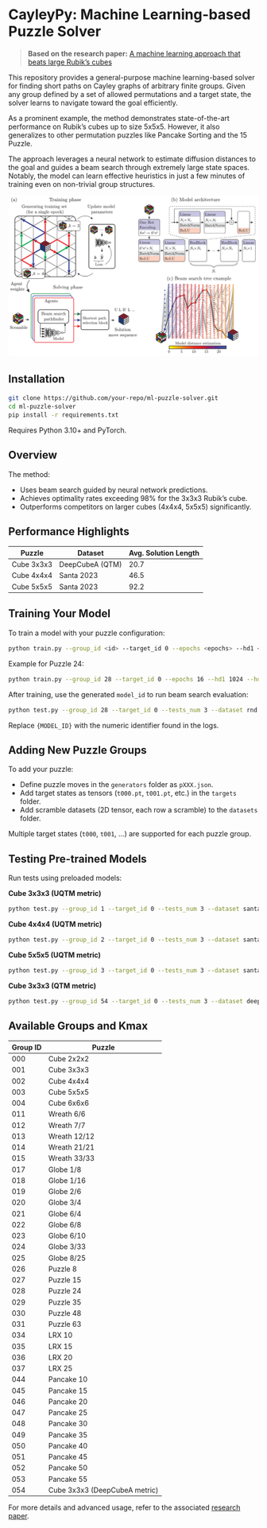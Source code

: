 # CayleyPy: Machine Learning-based Puzzle Solver

> **Based on the research paper:** [A machine learning approach that beats large Rubik’s cubes](https://www.arxiv.org/pdf/2502.13266)

This repository provides a general-purpose machine learning-based solver for finding short paths on Cayley graphs of arbitrary finite groups. Given any group defined by a set of allowed permutations and a target state, the solver learns to navigate toward the goal efficiently.

As a prominent example, the method demonstrates state-of-the-art performance on Rubik’s cubes up to size 5x5x5. However, it also generalizes to other permutation puzzles like Pancake Sorting and the 15 Puzzle.

The approach leverages a neural network to estimate diffusion distances to the goal and guides a beam search through extremely large state spaces. Notably, the model can learn effective heuristics in just a few minutes of training even on non-trivial group structures.

![Architecture Overview](assets/fig.png)

## Installation

```bash
git clone https://github.com/your-repo/ml-puzzle-solver.git
cd ml-puzzle-solver
pip install -r requirements.txt
```

Requires Python 3.10+ and PyTorch.

## Overview

The method:

* Uses beam search guided by neural network predictions.
* Achieves optimality rates exceeding 98% for the 3x3x3 Rubik’s cube.
* Outperforms competitors on larger cubes (4x4x4, 5x5x5) significantly.

## Performance Highlights

| Puzzle     | Dataset         | Avg. Solution Length |
| ---------- | --------------- | -------------------- |
| Cube 3x3x3 | DeepCubeA (QTM) | 20.7                 |
| Cube 4x4x4 | Santa 2023      | 46.5                 |
| Cube 5x5x5 | Santa 2023      | 92.2                 |


## Training Your Model

To train a model with your puzzle configuration:

```bash
python train.py --group_id <id> --target_id 0 --epochs <epochs> --hd1 <N_1> --hd2 <N_2> --nrd <N_r> --batch_size 10000 --K_max <K_max> --device_id 0
```

Example for Puzzle 24:

```bash
python train.py --group_id 28 --target_id 0 --epochs 16 --hd1 1024 --hd2 512 --nrd 1 --batch_size 10000 --K_max 100 --device_id 0
```

After training, use the generated `model_id` to run beam search evaluation:

```bash
python test.py --group_id 28 --target_id 0 --tests_num 3 --dataset rnd --num_steps 300 --num_attempts 1 --verbose 1 --epoch 16 --model_id {MODEL_ID} --B 65536 --device_id 0
```

Replace `{MODEL_ID}` with the numeric identifier found in the logs.

## Adding New Puzzle Groups

To add your puzzle:

* Define puzzle moves in the `generators` folder as `pXXX.json`.
* Add target states as tensors (`t000.pt`, `t001.pt`, etc.) in the `targets` folder.
* Add scramble datasets (2D tensor, each row a scramble) to the `datasets` folder.

Multiple target states (`t000`, `t001`, ...) are supported for each puzzle group.


## Testing Pre-trained Models

Run tests using preloaded models:

**Cube 3x3x3 (UQTM metric)**

```bash
python test.py --group_id 1 --target_id 0 --tests_num 3 --dataset santa --num_steps 100 --verbose 1 --epoch 8192 --model_id 333 --B 262144 --device_id 0
```

**Cube 4x4x4 (UQTM metric)**

```bash
python test.py --group_id 2 --target_id 0 --tests_num 3 --dataset santa --num_steps 150 --verbose 1 --epoch 8192 --model_id 444 --B 262144 --device_id 0
```

**Cube 5x5x5 (UQTM metric)**

```bash
python test.py --group_id 3 --target_id 0 --tests_num 3 --dataset santa --num_steps 200 --verbose 1 --epoch 8192 --model_id 555 --B 524288 --device_id 0
```

**Cube 3x3x3 (QTM metric)**

```bash
python test.py --group_id 54 --target_id 0 --tests_num 3 --dataset deepcubea --num_steps 100 --verbose 1 --epoch 8192 --model_id 333 --B 262144 --device_id 0
```

## Available Groups and Kmax

| Group ID | Puzzle                        |
| -------- | ----------------------------- |
| 000      | Cube 2x2x2                    |
| 001      | Cube 3x3x3                    |
| 002      | Cube 4x4x4                    |
| 003      | Cube 5x5x5                    |
| 004      | Cube 6x6x6                    |
| 011      | Wreath 6/6                    |
| 012      | Wreath 7/7                    |
| 013      | Wreath 12/12                  |
| 014      | Wreath 21/21                  |
| 015      | Wreath 33/33                  |
| 017      | Globe 1/8                     |
| 018      | Globe 1/16                    |
| 019      | Globe 2/6                     |
| 020      | Globe 3/4                     |
| 021      | Globe 6/4                     |
| 022      | Globe 6/8                     |
| 023      | Globe 6/10                    |
| 024      | Globe 3/33                    |
| 025      | Globe 8/25                    |
| 026      | Puzzle 8                      |
| 027      | Puzzle 15                     |
| 028      | Puzzle 24                     |
| 029      | Puzzle 35                     |
| 030      | Puzzle 48                     |
| 031      | Puzzle 63                     |
| 034      | LRX 10                        |
| 035      | LRX 15                        |
| 036      | LRX 20                        |
| 037      | LRX 25                        |
| 044      | Pancake 10                    |
| 045      | Pancake 15                    |
| 046      | Pancake 20                    |
| 047      | Pancake 25                    |
| 048      | Pancake 30                    |
| 049      | Pancake 35                    |
| 050      | Pancake 40                    |
| 051      | Pancake 45                    |
| 052      | Pancake 50                    |
| 053      | Pancake 55                    |
| 054      | Cube 3x3x3 (DeepCubeA metric) |


For more details and advanced usage, refer to the associated [research paper](https://www.arxiv.org/pdf/2502.13266).
